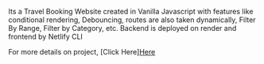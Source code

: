 Its a Travel Booking Website created in Vanilla Javascript with features like conditional rendering, Debouncing, routes are also taken dynamically, Filter By Range, Filter by Category, etc.
Backend is deployed on render and frontend by Netlify CLI

For more details on project, 
[Click Here]<a href="https://www.crio.do/learn/portfolio/jeevraj-vjti/ME_QTRIPDYNAMIC" target="_blank">Here</a>



[my-Link]:  https://www.crio.do/learn/portfolio/jeevraj-vjti/ME_QTRIPDYNAMIC



